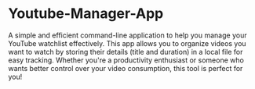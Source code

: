 # Youtube-Manager-App

A simple and efficient command-line application to help you manage your YouTube watchlist effectively. This app allows you to organize videos you want to watch by storing their details (title and duration) in a local file for easy tracking. Whether you're a productivity enthusiast or someone who wants better control over your video consumption, this tool is perfect for you!

